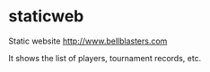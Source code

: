 # staticweb

Static website http://www.bellblasters.com

It shows the list of players, tournament records, etc.
